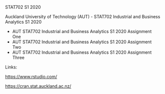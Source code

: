 STAT702 S1 2020

Auckland University of Technology (AUT) - STAT702 Industrial and Business Analytics S1 2020

* AUT STAT702 Industrial and Business Analytics S1 2020 Assignment One
* AUT STAT702 Industrial and Business Analytics S1 2020 Assignment Two
* AUT STAT702 Industrial and Business Analytics S1 2020 Assignment Three

Links:

https://www.rstudio.com/

https://cran.stat.auckland.ac.nz/
